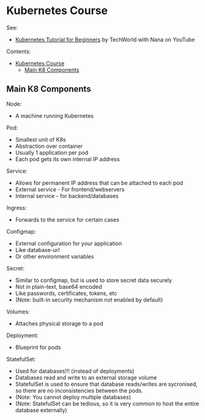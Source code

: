 # Kubernetes Course

See:
* [Kubernetes Tutorial for Beginners](https://www.youtube.com/watch?v=X48VuDVv0do) by TechWorld with Nana on YouTube

Contents:
- [Kubernetes Course](#kubernetes-course)
  - [Main K8 Components](#main-k8-components)

## Main K8 Components

Node:
* A machine running Kubernetes

Pod:
* Smallest unit of K8s
* Abstraction over container
* Usually 1 application per pod
* Each pod gets its own internal IP address

Service:
* Allows for permanent IP address that can be attached to each pod
* External service - For frontend/webservers
* Internal service - for backend/databases

Ingress:
* Forwards to the service for certain cases

Configmap:
* External configuration for your application
* Like database-url
* Or other environment variables

Secret:
* Similar to configmap, but is used to store secret data securely
* Not in plain-text, base64 encoded
* Like passwords, certificates, tokens, etc
* (Note: built-in security mechanism not enabled by default)

Volumes:
* Attaches physical storage to a pod

Deployment:
* Blueprint for pods

StatefulSet:
* Used for databases!!! (instead of deployments)
* Databases read and write to an external storage volume
* StatefulSet is used to ensure that database reads/writes are sycronised, so there are no inconsistencies between the pods.
* (Note: You cannot deploy multiple databases)
* (Note: StatefulSet can be tedious, so it is very common to host the entire database externally)

